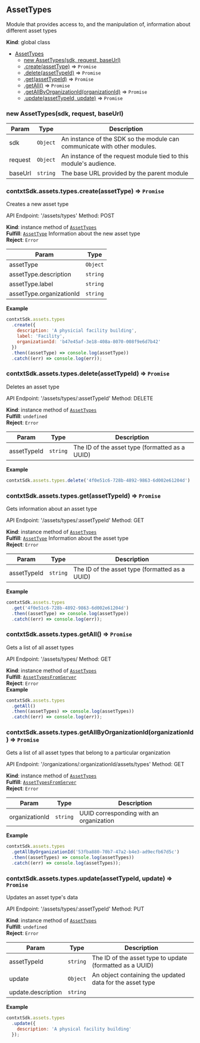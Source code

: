 <a name="AssetTypes"></a>

## AssetTypes
Module that provides access to, and the manipulation of, information about different asset types

**Kind**: global class  

* [AssetTypes](#AssetTypes)
    * [new AssetTypes(sdk, request, baseUrl)](#new_AssetTypes_new)
    * [.create(assetType)](#AssetTypes+create) ⇒ <code>Promise</code>
    * [.delete(assetTypeId)](#AssetTypes+delete) ⇒ <code>Promise</code>
    * [.get(assetTypeId)](#AssetTypes+get) ⇒ <code>Promise</code>
    * [.getAll()](#AssetTypes+getAll) ⇒ <code>Promise</code>
    * [.getAllByOrganizationId(organizationId)](#AssetTypes+getAllByOrganizationId) ⇒ <code>Promise</code>
    * [.update(assetTypeId, update)](#AssetTypes+update) ⇒ <code>Promise</code>

<a name="new_AssetTypes_new"></a>

### new AssetTypes(sdk, request, baseUrl)

| Param | Type | Description |
| --- | --- | --- |
| sdk | <code>Object</code> | An instance of the SDK so the module can communicate with other modules. |
| request | <code>Object</code> | An instance of the request module tied to this module's audience. |
| baseUrl | <code>string</code> | The base URL provided by the parent module |

<a name="AssetTypes+create"></a>

### contxtSdk.assets.types.create(assetType) ⇒ <code>Promise</code>
Creates a new asset type

API Endpoint: '/assets/types'
Method: POST

**Kind**: instance method of [<code>AssetTypes</code>](#AssetTypes)  
**Fulfill**: [<code>AssetType</code>](./Typedefs.md#AssetType) Information about the new asset type  
**Reject**: <code>Error</code>  

| Param | Type |
| --- | --- |
| assetType | <code>Object</code> | 
| assetType.description | <code>string</code> | 
| assetType.label | <code>string</code> | 
| assetType.organizationId | <code>string</code> | 

**Example**  
```js
contxtSdk.assets.types
  .create({
    description: 'A physicial facility building',
    label: 'Facility',
    organizationId: 'b47e45af-3e18-408a-8070-008f9e6d7b42'
  })
  .then((assetType) => console.log(assetType))
  .catch((err) => console.log(err));
```
<a name="AssetTypes+delete"></a>

### contxtSdk.assets.types.delete(assetTypeId) ⇒ <code>Promise</code>
Deletes an asset type

API Endpoint: '/assets/types/:assetTypeId'
Method: DELETE

**Kind**: instance method of [<code>AssetTypes</code>](#AssetTypes)  
**Fulfill**: <code>undefined</code>  
**Reject**: <code>Error</code>  

| Param | Type | Description |
| --- | --- | --- |
| assetTypeId | <code>string</code> | The ID of the asset type (formatted as a UUID) |

**Example**  
```js
contxtSdk.assets.types.delete('4f0e51c6-728b-4892-9863-6d002e61204d')
```
<a name="AssetTypes+get"></a>

### contxtSdk.assets.types.get(assetTypeId) ⇒ <code>Promise</code>
Gets information about an asset type

API Endpoint: '/assets/types/:assetTypeId'
Method: GET

**Kind**: instance method of [<code>AssetTypes</code>](#AssetTypes)  
**Fulfill**: [<code>AssetType</code>](./Typedefs.md#AssetType) Information about the asset type  
**Reject**: <code>Error</code>  

| Param | Type | Description |
| --- | --- | --- |
| assetTypeId | <code>string</code> | The ID of the asset type (formatted as a UUID) |

**Example**  
```js
contxtSdk.assets.types
  .get('4f0e51c6-728b-4892-9863-6d002e61204d')
  .then((assetType) => console.log(assetType))
  .catch((err) => console.log(err));
```
<a name="AssetTypes+getAll"></a>

### contxtSdk.assets.types.getAll() ⇒ <code>Promise</code>
Gets a list of all asset types

API Endpoint: '/assets/types/
Method: GET

**Kind**: instance method of [<code>AssetTypes</code>](#AssetTypes)  
**Fulfill**: [<code>AssetTypesFromServer</code>](./Typedefs.md#AssetTypesFromServer)  
**Reject**: <code>Error</code>  
**Example**  
```js
contxtSdk.assets.types
  .getAll()
  .then((assetTypes) => console.log(assetTypes))
  .catch((err) => console.log(err));
```
<a name="AssetTypes+getAllByOrganizationId"></a>

### contxtSdk.assets.types.getAllByOrganizationId(organizationId) ⇒ <code>Promise</code>
Gets a list of all asset types that belong to a particular organization

API Endpoint: '/organizations/:organizationId/assets/types'
Method: GET

**Kind**: instance method of [<code>AssetTypes</code>](#AssetTypes)  
**Fulfill**: [<code>AssetTypesFromServer</code>](./Typedefs.md#AssetTypesFromServer)  
**Reject**: <code>Error</code>  

| Param | Type | Description |
| --- | --- | --- |
| organizationId | <code>string</code> | UUID corresponding with an organization |

**Example**  
```js
contxtSdk.assets.types
  .getAllByOrganizationId('53fba880-70b7-47a2-b4e3-ad9ecfb67d5c')
  .then((assetTypes) => console.log(assetTypes))
  .catch((err) => console.log(assetTypes));
```
<a name="AssetTypes+update"></a>

### contxtSdk.assets.types.update(assetTypeId, update) ⇒ <code>Promise</code>
Updates an asset type's data

API Endpoint: '/assets/types/:assetTypeId'
Method: PUT

**Kind**: instance method of [<code>AssetTypes</code>](#AssetTypes)  
**Fulfill**: <code>undefined</code>  
**Reject**: <code>Error</code>  

| Param | Type | Description |
| --- | --- | --- |
| assetTypeId | <code>string</code> | The ID of the asset type to update (formatted as a UUID) |
| update | <code>Object</code> | An object containing the updated data for the asset type |
| update.description | <code>string</code> |  |

**Example**  
```js
contxtSdk.assets.types
  .update({
    description: 'A physical facility building'
  });
```

